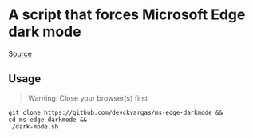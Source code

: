 # A script that forces Microsoft Edge dark mode

[Source](https://www.reddit.com/r/MicrosoftEdge/comments/v2jofv/how_to_enable_dark_mode_while_using_gtk/k0ia986/?utm_source=share&utm_medium=web3x&utm_name=web3xcss&utm_term=1&utm_content=share_button)

## Usage

> Warning: Close your browser(s) first

```shell
git clone https://github.com/devckvargas/ms-edge-darkmode && 
cd ms-edge-darkmode &&
./dark-mode.sh
```
